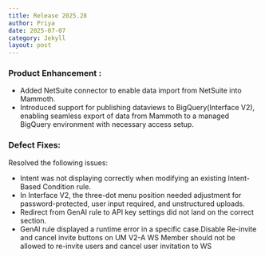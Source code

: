 ```yaml
---
title: Release 2025.28
author: Priya
date: 2025-07-07
category: Jekyll
layout: post
---
```

### Product Enhancement :

* Added NetSuite connector to enable data import from NetSuite into Mammoth.
* Introduced support for publishing dataviews to BigQuery(Interface V2), enabling seamless export of data from Mammoth to a managed BigQuery environment with necessary access setup.


### Defect Fixes:

Resolved the following issues:
* Intent was not displaying correctly when modifying an existing Intent-Based Condition rule.
* In Interface V2, the three-dot menu position needed adjustment for password-protected, user input required, and unstructured uploads.
* Redirect from GenAI rule to API key settings did not land on the correct section.
* GenAI rule displayed a runtime error in a specific case.Disable Re-invite and cancel invite buttons on UM V2-A WS Member should not be allowed to re-invite users and cancel user invitation to WS





